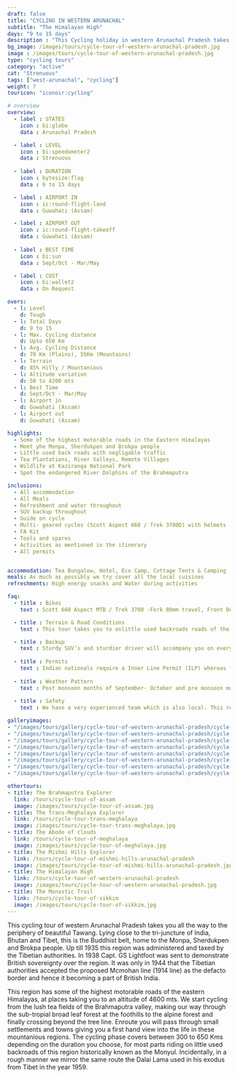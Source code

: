 ```yaml
---
draft: false
title: "CYCLING IN WESTERN ARUNACHAL"
subtitle: "The Himalayan High"
days: "9 to 15 days"
description : "This Cycling holiday in western Arunachal Pradesh takes you on the high roads along the Bhutan and Tibet borders"
bg_image: /images/tours/cycle-tour-of-western-arunachal-pradesh.jpg
image : /images/tours/cycle-tour-of-western-arunachal-pradesh.jpg
type: "cycling tours"
category: "active"
cat: "Strenuous"
tags: ["west-arunachal", "cycling"]
weight: 7
touricon: "iconoir:cycling"

# overview
overview:
  - label : STATES
    icon : bi:globe
    data : Arunachal Pradesh 

  - label : LEVEL
    icon : bi:speedometer2
    data : Strenuous
    
  - label : DURATION
    icon : bytesize:flag
    data : 9 to 15 days

  - label : AIRPORT IN
    icon : ic:round-flight-land
    data : Guwahati (Assam)

  - label : AIRPORT OUT
    icon : ic:round-flight-takeoff
    data : Guwahati (Assam)
    
  - label : BEST TIME
    icon : bi:sun
    data : Sept/Oct - Mar/May

  - label : COST
    icon : bi:wallet2
    data : On Request

overs:
  - l: Level 
    d: Tough
  - l: Total Days 
    d: 9 to 15
  - l: Max. Cycling distance 
    d: Upto 650 Km
  - l: Avg. Cycling Distance 
    d: 70 Km (Plains), 55Km (Mountains)
  - l: Terrain 
    d: 85% Hilly / Mountanious
  - l: Altitude variation 
    d: 50 to 4200 mts
  - l: Best Time 
    d: Sept/Oct - Mar/May
  - l: Airport in 
    d: Guwahati (Assam)
  - l: Airport out 
    d: Guwahati (Assam)  

highlights:
  - Some of the highest motorable roads in the Eastern Himalayas
  - Meet yhe Monpa, Sherdukpen and Brokpa people
  - Little used back roads with negligable traffic
  - Tea Plantations, River Valleys, Remote Villages
  - Wildlife at Kaziranga National Park
  - Spot the endangered River Dolphins of the Brahmaputra

inclusions:
  - All accommodation
  - All Meals
  - Refreshment and water throughout
  - SUV backup throughout
  - Guide on cycle
  - Multi- geared cycles (Scott Aspect 660 / Trek 3700D) with helmets
  - FA Kit
  - Tools and spares
  - Activities as mentioned in the itinerary
  - All permits


accommodation: Tea Bungalow, Hotel, Eco Camp, Cottage Tents & Camping
meals: As much as possibly we try cover all the local cuisines
refreshments: High energy snacks and Water during activities

faq:
  - title : Bikes
    text : Scott 660 Aspect MTB / Trek 3700 -Fork 80mm travel, Front Derailleur Shimano FD-TX50 / 34.9mm, Rear Derailleur Shimano Tourney RD-TX35 21 Speed (Upgraded), Shifters Shimano ST-EF 41 L / 7R EZ-ire plus (Upgraded), Brakeset Tektro SCM-02 mech. Disc 160F/160Rmm Rotor, Front Tyre 6 26×2.1 / 30TPI, Rear Tyre 6 26×2.1 / 30TPI, Weight 13.6 kg / 29.98 lbs

  - title : Terrain & Road Conditions
    text : This tour takes you to onlittle used backroads roads of the eastern Himalayas and its surrounding plains, with a variety of road conditions. The road conditions change every year given the fickle nature of the mountains and its relationship with the monsoons. However for most part one would find well tarred roads with beautiful scenery all along. The route has multiple long climbs and equally long downhill sections

  - title : Backup
    text : Sturdy SUV’s and sturdier driver will accompany you on every trip. the condition of roads do not allow for larger vehicles, however do our best to provide you the best in comfort in relation to the routes that we ply on. These vehicles are along right from your airport pick up to your drop back to the airport.
    
  - title : Permits
    text : Indian nationals require a Inner Line Permit (ILP) whereas foreign nationals require Restricted Area Permits (RAP), both of which have a certain fees applicable.
  
  - title : Weather Pattern
    text : Post monsoon months of September- October and pre monsoon months of March-April are very pleasant with blue skies and a fair days. Peak winters are from November to February with the mercury coming down below 0 C.
    
  - title : Safety
    text : We have a very experienced team which is also local. This reflects in the overall safety of our tours. Rest assured your guides know where extra attention is required and when. All our routes are well known to us, we know where the nearest medical facilities are, we know whom to contact if in case of an emergency, we know all the alternate routes in case of road blockages. We have CASEVAC protocols in place to streamline the process in case of emergencies. You can rest easy knowing that in the outdoors in general and this region in particular you are in safe hands with us.

galleryimages:
- "/images/tours/gallery/cycle-tour-of-western-arunachal-pradesh/cycle-tour-of-western-arunachal-pradesh1.jpg"
- "/images/tours/gallery/cycle-tour-of-western-arunachal-pradesh/cycle-tour-of-western-arunachal-pradesh2.jpg"
- "/images/tours/gallery/cycle-tour-of-western-arunachal-pradesh/cycle-tour-of-western-arunachal-pradesh3.jpg"
- "/images/tours/gallery/cycle-tour-of-western-arunachal-pradesh/cycle-tour-of-western-arunachal-pradesh4.jpg"
- "/images/tours/gallery/cycle-tour-of-western-arunachal-pradesh/cycle-tour-of-western-arunachal-pradesh5.jpg"
- "/images/tours/gallery/cycle-tour-of-western-arunachal-pradesh/cycle-tour-of-western-arunachal-pradesh6.jpg"
- "/images/tours/gallery/cycle-tour-of-western-arunachal-pradesh/cycle-tour-of-western-arunachal-pradesh7.jpg"
- "/images/tours/gallery/cycle-tour-of-western-arunachal-pradesh/cycle-tour-of-western-arunachal-pradesh8.jpg"

othertours:
- title: The Brahmaputra Explorer 
  link: /tours/cycle-tour-of-assam
  image: /images/tours/cycle-tour-of-assam.jpg
- title: The Trans-Meghalaya Explorer
  link: /tours/cycle-tour-trans-meghalaya
  image: /images/tours/cycle-tour-trans-meghalaya.jpg
- title: The Abode of clouds 
  link: /tours/cycle-tour-of-meghalaya
  image: /images/tours/cycle-tour-of-meghalaya.jpg
- title: The Mishmi Hills Explorer 
  link: /tours/cycle-tour-of-mishmi-hills-arunachal-pradesh
  image: /images/tours/cycle-tour-of-mishmi-hills-arunachal-pradesh.jpg
- title: The Himalayan High
  link: /tours/cycle-tour-of-western-arunachal-pradesh
  image: /images/tours/cycle-tour-of-western-arunachal-pradesh.jpg 
- title: The Monastic Trail
  link: /tours/cycle-tour-of-sikkim
  image: /images/tours/cycle-tour-of-sikkim.jpg
---
```



This cycling tour of western Arunachal Pradesh takes you all the way to the periphery of beautiful Tawang. Lying close to the tri-juncture of India, Bhutan and Tibet, this is  the Buddhist belt, home to the Monpa, Sherdukpen and Brokpa people. Up till 1935 this region was administered and taxed by the Tibetian authorities. In 1938 Capt. GS Lightfoot was sent to demonstrate British sovereignty over the region. It was only in 1944 that the Tibetian authorities accepted the proposed Mcmohan line (1914 line) as the defacto border and hence it becoming a part of British India.

This region has some of the highest motorable roads of the eastern Himalayas, at places taking you to an altitude of 4600 mts. We start cycling from the lush tea fields of the Brahmaputra valley, making our way through the sub-tropial broad leaf forest at the foothills to the alpine forest and finally crossing beyond the tree line. Enroute you will pass through small settlements and towns giving you a first hand view into the life in these mountanious regions. The cycling phase covers between 300 to 650 Kms depending on the duration you choose, for most parts riding on little used backroads of this region historically known as the Monyul. Incidentally, in a rough manner we mirror the same route the Dalai Lama used in his exodus from Tibet in the year 1959.